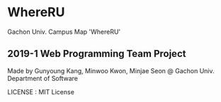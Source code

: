 # WhereRU
Gachon Univ. Campus Map  'WhereRU' 

2019-1 Web Programming Team Project
---------------------------------------------------
Made by Gunyoung Kang, Minwoo Kwon, Minjae Seon @ Gachon Univ. Department of Software

LICENSE : MIT License
